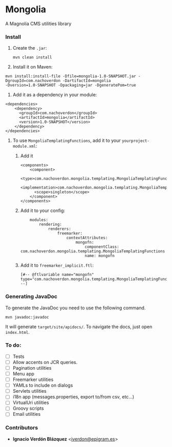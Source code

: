# Mongolia

A Magnolia CMS utilities library

### Install

1. Create the `.jar`:
    ```
    mvn clean install
    ```

1. Install it on Maven:

```
mvn install:install-file -Dfile=mongolia-1.0-SNAPSHOT.jar -DgroupId=com.nachoverdon -DartifactId=mongolia 
-Dversion=1.0-SNAPSHOT -Dpackaging=jar -DgeneratePom=true
```

1. Add it as a dependency in your module:

```
<dependencies>
    <dependency>
      <groupId>com.nachoverdon</groupId>
      <artifactId>mongolia</artifactId>
      <version>1.0-SNAPSHOT</version>
    </dependency>
</dependencies>
```

1. To use `MongoliaTemplatingFunctions`, add it to your `yourproject-module.xml`:
    
    1. Add it 
        ```
        <components>
            <component>
              <type>com.nachoverdon.mongolia.templating.MongoliaTemplatingFunctions</type>
              <implementation>com.nachoverdon.mongolia.templating.MongoliaTemplatingFunctions</implementation>
              <scope>singleton</scope>
            </component>
        </components>
        ```
    1. Add it to your config:
        ```
            modules:
                rendering:
                    renderers:
                        freemarker:
                            contextAttributes:
                                mongofn:
                                    componentClass: com.nachoverdon.mongolia.templating.MongoliaTemplatingFunctions
                                    name: mongofn
        ```
    1. Add it to `freemarker_implicit.ftl`:
        ```
        [#-- @ftlvariable name="mongofn" type="com.nachoverdon.mongolia.templating.MongoliaTemplatingFunctions" --]
        ```

### Generating JavaDoc

To generate the JavaDoc you need to use the following command.

```
mvn javadoc:javadoc
```

It will generate `target/site/apidocs/`. To navigate the docs, just open `index.html`.

### To do:

- [ ] Tests
- [ ] Allow accents on JCR queries.
- [ ] Pagination utilities
- [ ] Menu app
- [ ] Freemarker utilities
- [ ] YAMLs to include on dialogs
- [ ] Servlets utilities
- [ ] i18n app (messages.properties, export to/from csv, etc...)
- [ ] VirtualUri utilities
- [ ] Groovy scripts
- [ ] Email utilities

### Contributors
* **Ignacio Verdón Blázquez** <[iverdon@epigram.es](mailto:iverdon@epigram.es)>
